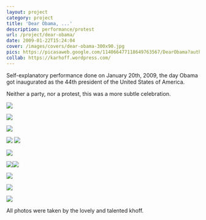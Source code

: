 ```yaml
---
layout: project
category: project
title: 'Dear Obama, ...'
description: performance/protest
url: /project/dear-obama/
date: 2009-01-22T15:24:04
cover: /images/covers/dear-obama-300x90.jpg
pics: https://picasaweb.google.com/114066477118649763567/DearObama?authkey=Gv1sRgCOv-s7ut4tbnaw
collab: https://karhoff.wordpress.com/
---
```


Self-explanatory performance done on January 20th, 2009, the day Obama got inaugurated as the 44th president of the United States of America.

Neither a party, nor a protest, this was a more subtle celebration.

![](dear03.jpg)

![](dear05.jpg)

![](dear11.jpg) 

![](dear13.jpg) ![](dear19.jpg)

![](dear20.jpg)

![](dear21.jpg)![](dear22.jpg)

![](dear23.jpg)

![](dear34.jpg)

![](dear36.jpg)

All photos were taken by the lovely and talented khoff.
